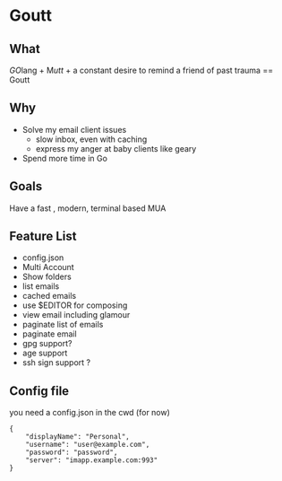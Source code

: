 # Goutt

## What
*GO*lang + M*utt* + a constant desire to remind a friend of past trauma == Goutt 

## Why 
* Solve my email client issues
  * slow inbox, even with caching 
  * express my anger at baby clients like geary 
* Spend more time in Go 

## Goals 
Have a fast , modern, terminal based MUA 

## Feature List 
* config.json 
* Multi Account 
* Show folders 
* list emails 
* cached emails 
* use $EDITOR for composing 
* view email including glamour 
* paginate list of emails 
* paginate email 
* gpg support?
* age support 
* ssh sign support ?

## Config file 
you need a config.json in the cwd (for now)
```
{
    "displayName": "Personal",
    "username": "user@example.com",
    "password": "password",
    "server": "imapp.example.com:993"
}
```
